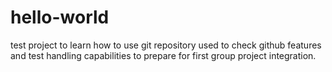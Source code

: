 # hello-world
test project to learn how to use git
repository used to check github features and test handling capabilities to prepare for first group project integration.
